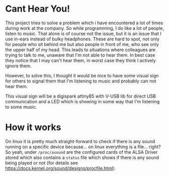 # Cant Hear You!
This project tries to solve a problem which i have encountered a lot of times
during work at the company. So while programming, I do like a lot of people,
listen to music. That alone is of course not the issue, but it is an issue that
I use in-ears instead of bulky headphones. These are hard to spot, not only for
people who sit behind me but also people in front of me, who see only the upper
half of my head. This leads to situations where colleagues are trying to talk to
me, unaware that I'm not able to hear them. In best case they notice that I may
can't hear them, in worst case they think I actively ignore them.

However, to solve this, I thought it would be nice to have some visual sign for
others to signal them that I'm listening to music and probably can not hear
them.

This visual sign will be a digispark attiny85 with V-USB lib for direct USB
communication and a LED which is showing in some way that I'm listening to some
music.

# How it works
On linux it is pretty much straight-forward to check if there is any sound
running on a specific device because... on linux everything is a file... right?
So yeah, under `/proc/asound` are the configured cards of the ALSA Driver 
stored which also contains a `status` file which shows if there is any sound
being played or not (for details see https://docs.kernel.org/sound/designs/procfile.html).

